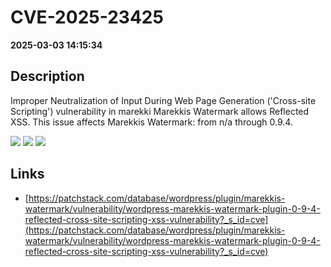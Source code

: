 # CVE-2025-23425

**2025-03-03 14:15:34**

## Description
Improper Neutralization of Input During Web Page Generation ('Cross-site Scripting') vulnerability in marekki Marekkis Watermark allows Reflected XSS. This issue affects Marekkis Watermark: from n/a through 0.9.4.

![](https://img.shields.io/static/v1?label=Score&message=7.1&color=red)
![](https://img.shields.io/static/v1?label=Severity&message=HIGH&color=red)
![](https://img.shields.io/static/v1?label=CWE&message=XSS&color=green)

## Links
- [https://patchstack.com/database/wordpress/plugin/marekkis-watermark/vulnerability/wordpress-marekkis-watermark-plugin-0-9-4-reflected-cross-site-scripting-xss-vulnerability?_s_id=cve](https://patchstack.com/database/wordpress/plugin/marekkis-watermark/vulnerability/wordpress-marekkis-watermark-plugin-0-9-4-reflected-cross-site-scripting-xss-vulnerability?_s_id=cve)
